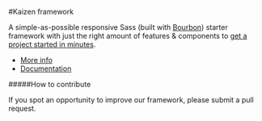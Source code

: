 #Kaizen framework

A simple-as-possible responsive Sass (built with [Bourbon](http://bourbon.io/)) starter framework with just the right amount of features & components to [get a project started in minutes](#install).

- [More info](http://wixel.github.io/Kaizen/)
- [Documentation](http://wixel.github.io/Kaizen/docs.html)

#####How to contribute

If you spot an opportunity to improve our framework, please submit a pull request.
